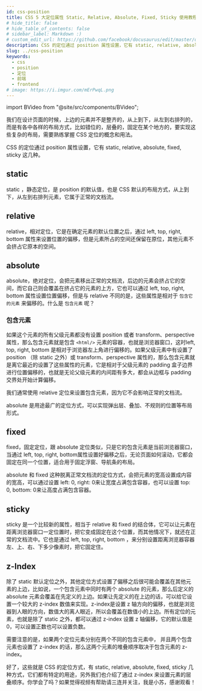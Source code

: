 ```yaml
---
id: css-position
title: CSS 5 大定位属性 Static, Relative, Absolute, Fixed, Sticky 使用教程
# hide_title: false
# hide_table_of_contents: false
# sidebar_label: Markdown :)
# custom_edit_url: https://github.com/facebook/docusaurus/edit/master/docs/api-doc-markdown.md
description: CSS 的定位通过 position 属性设置，它有 static, relative, absolute, fixed, sticky 这几种。
slug: ../css-position
keywords:
  - css
  - position
  - 定位
  - 前端
  - frontend
# image: https://i.imgur.com/mErPwqL.png
---
```


import BVideo from "@site/src/components/BVideo";

<BVideo src="//player.bilibili.com/player.html?aid=541725652&bvid=BV1ni4y1g7tc&cid=224228999&page=1" bsrc="https://www.bilibili.com/video/BV1ni4y1g7tc/"/>

我们在设计页面的时候，上边的元素并不是整齐的，从上到下，从左到右排列的，而是有各中各样的布局方式，比如错位的，层叠的，固定在某个地方的，要实现这些复杂的布局，需要熟练掌握 CSS 定位的概念和用法。

CSS 的定位通过 position 属性设置，它有 static, relative, absolute, fixed, sticky 这几种。

## static

static ，静态定位，是 position 的默认值，也是 CSS 默认的布局方式，从上到下，从左到右排列元素，它属于正常的文档流。

## relative

relative，相对定位，它是在确定元素的默认位置之后，通过 left, top, right, bottom 属性来设置位置的偏移，但是元素所占的空间还保留在原位，其他元素不会挤占它原本的空间。

## absolute

absolute，绝对定位，会把元素移出正常的文档流，后边的元素会挤占它的空间，而它自己则会覆盖在挤占它的元素的上方，它也可以通过 left, top, right, bottom 属性设置位置偏移，但是与 relative 不同的是，这些属性是相对于 `包含它的元素` 来偏移的。什么是 `包含元素` 呢？

### 包含元素

如果这个元素的所有父级元素都没有设置 position 或者 transform、perspective 属性，那么包含元素就是包含 `<html/>` 元素的容器，也就是浏览器窗口，这时left, top, right, bottom 是相对于浏览器左上角进行偏移的。如果父级元素中有设置了 position （除 static 之外）或 transform、perspective 属性的，那么包含元素就是离它最近的设置了这些属性的元素，它是相对于父级元素的 padding 盒子边界进行位置偏移的，也就是无论父级元素的内间距有多大，都会从边框与 padding 交界处开始计算偏移。



我们通常使用 relative 定位来设置包含元素，因为它不会影响正常的文档流。



absolute 是用途最广的定位方式，可以实现弹出层、叠加、不规则的位置等布局形式。

## fixed

fixed，固定定位，跟 absolute 定位类似，只是它的包含元素是当前浏览器窗口，当通过 left, top, right, bottom属性设置好偏移之后，无论页面如何滚动，它都会固定在同一个位置，适合用于固定浮窗、导航条的布局。

absolute 和 fixed 这种脱离正常文档流的定位方式，会把元素的宽高设置成内容的宽高，可以通过设置 left: 0, right: 0来让宽度占满包含容器，也可以设置 top: 0, bottom: 0来让高度占满包含容器。

## sticky

sticky 是一个比较新的属性，相当于 relative 和 fixed 的结合体，它可以让元素在距离浏览器窗口一定位置时，把它变成固定在这个位置，而其他情况下，就还在正常的文档流中。它也是通过 left, top, right, bottom ，来分别设置距离浏览器容器左、上、右、下多少像素时，把它固定住。

## z-Index

除了 static 默认定位之外，其他定位方式设置了偏移之后很可能会覆盖在其他元素的上边，比如说，一个包含元素中同时有两个 absolute 的元素，那么后定义的 absolute 元素会覆盖在先定义的上边。如果让先定义的在上边的话，可以给它设置一个较大的 z-index 数值来实现。z-index是设置 z 轴方向的偏移，也就是浏览器到人眼的方向，数值大的离人眼近，所以会覆盖在数值小的上边。所有定位的元素，也就是除了 static 之外，都可以通过 z-index 设置 z 轴偏移，它的默认值是0，可以设置正数也可以设置负数。

需要注意的是，如果两个定位元素分别在两个不同的包含元素中， 并且两个包含元素也设置了 z-index 的话，那么这两个元素的堆叠顺序取决于包含元素的 z-index。



好了，这些就是 CSS 的定位方式，有 static, relative, absolute, fixed, sticky 几种方式，它们都有特定的用途，另外我们也介绍了通过 z-index 来设置元素的层叠顺序。你学会了吗？如果觉得视频有帮助请三连并关注，我是小苏，感谢观看！